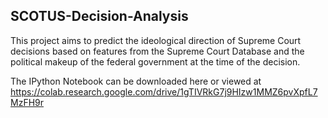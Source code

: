 ## SCOTUS-Decision-Analysis

This project aims to predict the ideological direction of Supreme Court decisions based on features from the Supreme Court Database and the political makeup of the federal government at the time of the decision.

The IPython Notebook can be downloaded here or viewed at https://colab.research.google.com/drive/1gTIVRkG7j9HIzw1MMZ6pvXpfL7MzFH9r
